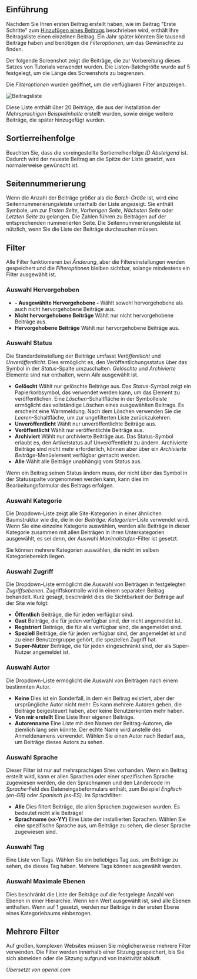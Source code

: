 <!-- Filename: J6.x:Articles:_Filter_Options / Display title: Beiträge: Filteroptionen -->

## Einführung

Nachdem Sie Ihren ersten Beitrag erstellt haben, wie im Beitrag "Erste Schritte" zum [Hinzufügen eines Beitrags](jdocmanual?article=user/getting-started/adding-an-article) beschrieben wird, enthält Ihre Beitragsliste einen einzelnen Beitrag. Ein Jahr später könnten Sie tausend Beiträge haben und benötigen die *Filteroptionen*, um das Gewünschte zu finden.

Der folgende Screenshot zeigt die Beiträge, die zur Vorbereitung dieses Satzes von Tutorials verwendet wurden. Die Listen-Batchgröße wurde auf 5 festgelegt, um die Länge des Screenshots zu begrenzen.

Die *Filteroptionen* wurden geöffnet, um die verfügbaren Filter anzuzeigen.

![Beitragsliste](../../../en/images/articles/articles-filter-options.png)

Diese Liste enthält über 20 Beiträge, die aus der Installation der *Mehrsprachigen Beispielinhalte* erstellt wurden, sowie einige weitere Beiträge, die später hinzugefügt wurden.

## Sortierreihenfolge

Beachten Sie, dass die voreingestellte Sortierreihenfolge *ID Absteigend* ist. Dadurch wird der neueste Beitrag an die Spitze der Liste gesetzt, was normalerweise gewünscht ist.

## Seitennummerierung

Wenn die Anzahl der Beiträge größer als die *Batch-Größe* ist, wird eine Seitennummerierungsleiste unterhalb der Liste angezeigt. Sie enthält Symbole, um zur *Ersten Seite*, *Vorherigen Seite*, *Nächsten Seite* oder *Letzten Seite* zu gelangen. Die Zahlen führen zu Beiträgen auf der entsprechenden nummerierten Seite. Die Seitennummerierungsleiste ist nützlich, wenn Sie die Liste der Beiträge durchsuchen müssen.

## Filter

Alle Filter funktionieren *bei Änderung*, aber die Filtereinstellungen werden gespeichert und die *Filteroptionen* bleiben sichtbar, solange mindestens ein Filter ausgewählt ist.

### Auswahl Hervorgehoben

- **- Ausgewählte Hervorgehobene -** Wählt sowohl hervorgehobene als auch nicht hervorgehobene Beiträge aus.
- **Nicht hervorgehobene Beiträge** Wählt nur nicht hervorgehobene Beiträge aus.
- **Hervorgehobene Beiträge** Wählt nur hervorgehobene Beiträge aus.

### Auswahl Status

Die Standardeinstellung der Beiträge umfasst *Veröffentlicht* und *Unveröffentlicht*. Dies ermöglicht es, den Veröffentlichungsstatus über das Symbol in der *Status*-Spalte umzuschalten. *Gelöschte* und *Archivierte* Elemente sind nur enthalten, wenn *Alle* ausgewählt ist.

- **Gelöscht** Wählt nur gelöschte Beiträge aus. Das *Status*-Symbol zeigt ein Papierkorbsymbol, das verwendet werden kann, um das Element zu veröffentlichen. Eine *Löschen*-Schaltfläche in der Symbolleiste ermöglicht das vollständige Löschen eines ausgewählten Beitrags. Es erscheint eine Warnmeldung. Nach dem Löschen verwenden Sie die *Leeren*-Schaltfläche, um zur ungefilterten Liste zurückzukehren.
- **Unveröffentlicht** Wählt nur unveröffentlichte Beiträge aus.
- **Veröffentlicht** Wählt nur veröffentlichte Beiträge aus.
- **Archiviert** Wählt nur archivierte Beiträge aus. Das Status-Symbol erlaubt es, den Artikelstatus auf Unveröffentlicht zu ändern. Archivierte Beiträge sind nicht mehr erforderlich, können aber über ein *Archivierte Beiträge*-Menüelement verfügbar gemacht werden.
- **Alle** Wählt alle Beiträge unabhängig vom Status aus.

Wenn ein Beitrag seinen Status ändern muss, der nicht über das Symbol in der Statusspalte vorgenommen werden kann, kann dies im Bearbeitungsformular des Beitrags erfolgen.

### Auswahl Kategorie

Die Dropdown-Liste zeigt alle Site-Kategorien in einer ähnlichen Baumstruktur wie die, die in der *Beiträge: Kategorien*-Liste verwendet wird. Wenn Sie eine einzelne Kategorie auswählen, werden alle Beiträge in dieser Kategorie zusammen mit allen Beiträgen in ihren Unterkategorien ausgewählt, es sei denn, der *Auswahl Maximalstufen*-Filter ist gesetzt.

Sie können mehrere Kategorien auswählen, die nicht im selben Kategoriebereich liegen.

### Auswahl Zugriff

Die Dropdown-Liste ermöglicht die Auswahl von Beiträgen in festgelegten *Zugriffsebenen*. Zugriffskontrolle wird in einem separaten Beitrag behandelt. Kurz gesagt, beschränkt dies die Sichtbarkeit der Beiträge auf der Site wie folgt:

- **Öffentlich** Beiträge, die für jeden verfügbar sind.
- **Gast** Beiträge, die für jeden verfügbar sind, der nicht angemeldet ist.
- **Registriert** Beiträge, die für alle verfügbar sind, die angemeldet sind.
- **Speziell** Beiträge, die für jeden verfügbar sind, der angemeldet ist und zu einer Benutzergruppe gehört, die speziellen Zugriff hat.
- **Super-Nutzer** Beiträge, die für jeden eingeschränkt sind, der als Super-Nutzer angemeldet ist.

### Auswahl Autor

Die Dropdown-Liste ermöglicht die Auswahl von Beiträgen nach einem bestimmten Autor.

- **Keine** Dies ist ein Sonderfall, in dem ein Beitrag existiert, aber der ursprüngliche Autor nicht mehr. Es kann mehrere Autoren geben, die Beiträge beigesteuert haben, aber keine Benutzerkonten mehr haben.
- **Von mir erstellt** Eine Liste Ihrer eigenen Beiträge.
- **Autorenname** Eine Liste mit den Namen der Beitrag-Autoren, die ziemlich lang sein könnte. Der echte Name wird anstelle des Anmeldenamens verwendet. Wählen Sie einen Autor nach Bedarf aus, um Beiträge dieses Autors zu sehen.

### Auswahl Sprache

Dieser Filter ist nur auf mehrsprachigen Sites vorhanden. Wenn ein Beitrag erstellt wird, kann er allen Sprachen oder einer spezifischen Sprache zugewiesen werden, die den Sprachnamen und den Ländercode im *Sprache*-Feld des Dateneingabeformulars enthält, zum Beispiel *Englisch (en-GB)* oder *Spanisch (es-ES)*. Im Sprachfilter:

- **Alle** Dies filtert Beiträge, die allen Sprachen zugewiesen wurden. Es bedeutet nicht alle Beiträge!
- **Sprachname (xx-YY)** Eine Liste der installierten Sprachen. Wählen Sie eine spezifische Sprache aus, um Beiträge zu sehen, die dieser Sprache zugewiesen sind.

### Auswahl Tag

Eine Liste von Tags. Wählen Sie ein beliebiges Tag aus, um Beiträge zu sehen, die dieses Tag haben. Mehrere Tags können ausgewählt werden.

### Auswahl Maximale Ebenen

Dies beschränkt die Liste der Beiträge auf die festgelegte Anzahl von Ebenen in einer Hierarchie. Wenn kein Wert ausgewählt ist, sind alle Ebenen enthalten. Wenn auf 1 gesetzt, werden nur Beiträge in der ersten Ebene eines Kategoriebaums einbezogen.

## Mehrere Filter

Auf großen, komplexen Websites müssen Sie möglicherweise mehrere Filter verwenden. Die Filter werden innerhalb einer Sitzung gespeichert, bis Sie sich abmelden oder die Sitzung aufgrund von Inaktivität abläuft.

*Übersetzt von openai.com*


